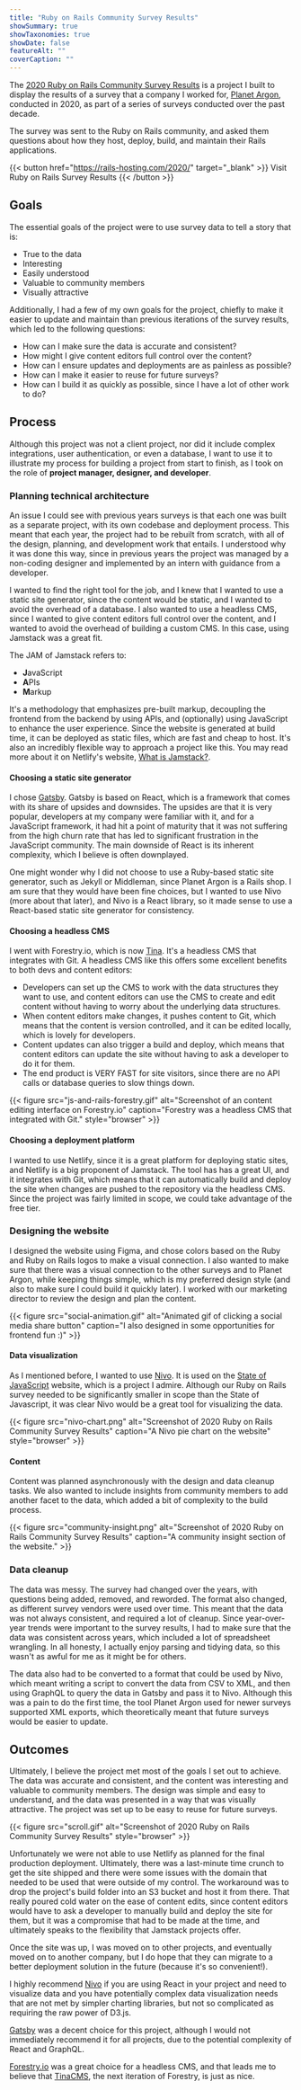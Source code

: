 ```yaml
---
title: "Ruby on Rails Community Survey Results"
showSummary: true
showTaxonomies: true
showDate: false
featureAlt: ""
coverCaption: ""
---
```


The [2020 Ruby on Rails Community Survey Results](https://rails-hosting.com/2020/) is a project I built to display the results of a survey that a company I worked for, [Planet Argon](https://www.planetargon.com/), conducted in 2020, as part of a series of surveys conducted over the past decade.

The survey was sent to the Ruby on Rails community, and asked them questions about how they host, deploy, build, and maintain their Rails applications.

{{< button href="https://rails-hosting.com/2020/" target="_blank" >}}
Visit Ruby on Rails Survey Results
{{< /button >}}

## Goals

The essential goals of the project were to use survey data to tell a story that is:

- True to the data
- Interesting
- Easily understood
- Valuable to community members
- Visually attractive

Additionally, I had a few of my own goals for the project, chiefly to make it easier to update and maintain than previous iterations of the survey results, which led to the following questions:

- How can I make sure the data is accurate and consistent?
- How might I give content editors full control over the content?
- How can I ensure updates and deployments are as painless as possible?
- How can I make it easier to reuse for future surveys?
- How can I build it as quickly as possible, since I have a lot of other work to do?

## Process

Although this project was not a client project, nor did it include complex integrations, user authentication, or even a database, I want to use it to illustrate my process for building a project from start to finish, as I took on the role of **project manager, designer, and developer**.

### Planning technical architecture

An issue I could see with previous years surveys is that each one was built as a separate project, with its own codebase and deployment process. This meant that each year, the project had to be rebuilt from scratch, with all of the design, planning, and development work that entails. I understood why it was done this way, since in previous years the project was managed by a non-coding designer and implemented by an intern with guidance from a developer.

I wanted to find the right tool for the job, and I knew that I wanted to use a static site generator, since the content would be static, and I wanted to avoid the overhead of a database. I also wanted to use a headless CMS, since I wanted to give content editors full control over the content, and I wanted to avoid the overhead of building a custom CMS. In this case, using Jamstack was a great fit.

The JAM of Jamstack refers to:

- **J**avaScript
- **A**PIs
- **M**arkup

It's a methodology that emphasizes pre-built markup, decoupling the frontend from the backend by using APIs, and (optionally) using JavaScript to enhance the user experience. Since the website is generated at build time, it can be deployed as static files, which are fast and cheap to host. It's also an incredibly flexible way to approach a project like this. You may read more about it on Netlify's website, [What is Jamstack?](https://jamstack.org/what-is-jamstack/).

#### Choosing a static site generator

I chose [Gatsby](https://www.gatsbyjs.com/). Gatsby is based on React, which is a framework that comes with its share of upsides and downsides. The upsides are that it is very popular, developers at my company were familiar with it, and for a JavaScript framework, it had hit a point of maturity that it was not suffering from the high churn rate that has led to significant frustration in the JavaScript community. The main downside of React is its inherent complexity, which I believe is often downplayed.

One might wonder why I did not choose to use a Ruby-based static site generator, such as Jekyll or Middleman, since Planet Argon is a Rails shop. I am sure that they would have been fine choices, but I wanted to use Nivo (more about that later), and Nivo is a React library, so it made sense to use a React-based static site generator for consistency.

#### Choosing a headless CMS

I went with Forestry.io, which is now [Tina](https://tina.io/). It's a headless CMS that integrates with Git. A headless CMS like this offers some excellent benefits to both devs and content editors:

- Developers can set up the CMS to work with the data structures they want to use, and content editors can use the CMS to create and edit content without having to worry about the underlying data structures.
- When content editors make changes, it pushes content to Git, which means that the content is version controlled, and it can be edited locally, which is lovely for developers.
- Content updates can also trigger a build and deploy, which means that content editors can update the site without having to ask a developer to do it for them.
- The end product is VERY FAST for site visitors, since there are no API calls or database queries to slow things down.

{{< figure
src="js-and-rails-forestry.gif"
alt="Screenshot of an content editing interface on Forestry.io"
caption="Forestry was a headless CMS that integrated with Git."
style="browser"
    >}}

#### Choosing a deployment platform

I wanted to use Netlify, since it is a great platform for deploying static sites, and Netlify is a big proponent of Jamstack. The tool has has a great UI, and it integrates with Git, which means that it can automatically build and deploy the site when changes are pushed to the repository via the headless CMS. Since the project was fairly limited in scope, we could take advantage of the free tier.

### Designing the website

I designed the website using Figma, and chose colors based on the Ruby and Ruby on Rails logos to make a visual connection. I also wanted to make sure that there was a visual connection to the other surveys and to Planet Argon, while keeping things simple, which is my preferred design style (and also to make sure I could build it quickly later). I worked with our marketing director to review the design and plan the content.

{{< figure
src="social-animation.gif"
alt="Animated gif of clicking a social media share button"
caption="I also designed in some opportunities for frontend fun :)"
    >}}

#### Data visualization

As I mentioned before, I wanted to use [Nivo](https://nivo.rocks/). It is used on the [State of JavaScript](https://stateofjs.com) website, which is a project I admire. Although our Ruby on Rails survey needed to be significantly smaller in scope than the State of Javascript, it was clear Nivo would be a great tool for visualizing the data.

{{< figure
src="nivo-chart.png"
alt="Screenshot of 2020 Ruby on Rails Community Survey Results"
caption="A Nivo pie chart on the website"
style="browser"
    >}}

#### Content

Content was planned asynchronously with the design and data cleanup tasks. We also wanted to include insights from community members to add another facet to the data, which added a bit of complexity to the build process.

{{< figure
src="community-insight.png"
alt="Screenshot of 2020 Ruby on Rails Community Survey Results"
caption="A community insight section of the website."
    >}}

### Data cleanup

The data was messy. The survey had changed over the years, with questions being added, removed, and reworded. The format also changed, as different survey vendors were used over time. This meant that the data was not always consistent, and required a lot of cleanup. Since year-over-year trends were important to the survey results, I had to make sure that the data was consistent across years, which included a lot of spreadsheet wrangling. In all honesty, I actually enjoy parsing and tidying data, so this wasn't as awful for me as it might be for others.

The data also had to be converted to a format that could be used by Nivo, which meant writing a script to convert the data from CSV to XML, and then using GraphQL to query the data in Gatsby and pass it to Nivo. Although this was a pain to do the first time, the tool Planet Argon used for newer surveys supported XML exports, which theoretically meant that future surveys would be easier to update.

## Outcomes

Ultimately, I believe the project met most of the goals I set out to achieve. The data was accurate and consistent, and the content was interesting and valuable to community members. The design was simple and easy to understand, and the data was presented in a way that was visually attractive. The project was set up to be easy to reuse for future surveys.

{{< figure
src="scroll.gif"
alt="Screenshot of 2020 Ruby on Rails Community Survey Results"
style="browser" >}}

Unfortunately we were not able to use Netlify as planned for the final production deployment. Ultimately, there was a last-minute time crunch to get the site shipped and there were some issues with the domain that needed to be used that were outside of my control. The workaround was to drop the project's build folder into an S3 bucket and host it from there. That really poured cold water on the ease of content edits, since content editors would have to ask a developer to manually build and deploy the site for them, but it was a compromise that had to be made at the time, and ultimately speaks to the flexibility that Jamstack projects offer.

Once the site was up, I was moved on to other projects, and eventually moved on to another company, but I do hope that they can migrate to a better deployment solution in the future (because it's so convenient!).

I highly recommend [Nivo](https://nivo.rocks/) if you are using React in your project and need to visualize data and you have potentially complex data visualization needs that are not met by simpler charting libraries, but not so complicated as requiring the raw power of D3.js.

[Gatsby](https://www.gatsbyjs.com/) was a decent choice for this project, although I would not immediately recommend it for all projects, due to the potential complexity of React and GraphQL.

[Forestry.io](https://tina.io/forestry/) was a great choice for a headless CMS, and that leads me to believe that [TinaCMS](https://tina.io/), the next iteration of Forestry, is just as nice.
